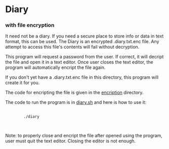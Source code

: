 # Diary
### with file encryption

It need not be a diary. If you need a secure place to store info or data in text format, this can be used. The Diary is an encrypted .diary.txt.enc file. Any attempt to access this file's contents will fail without decryption. 

This program will request a password from the user. If correct, it will decript the file and open it in a text editor. Once user closes the text editor, the program will automatically encript the file again.

If you don't yet have a .diary.txt.enc file in this directory, this program will create it for you.

The code for encripting the file is given in the <a href="./encription">encription</a> directory.

The code to run the program is in <a href="./diary.sh">diary.sh</a> and here is how to use it:
<pre>
    <code>
        ./diary
    </code>
</pre>

##
Note: to properly close and encript the file after opened using the program, user must quit the text editor. Closing the editor is not enough.